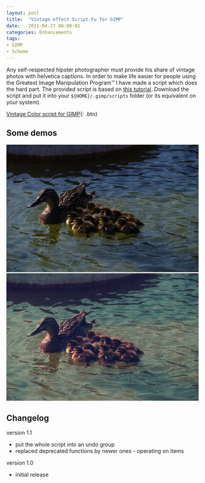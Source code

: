 ```yaml
---
layout: post
title:  "Vintage effect Script-Fu for GIMP"
date:   2011-04-27 08:00:02
categories: Enhancements
tags:
- GIMP
- Scheme
---
```


Any self-respected hipster photographer must provide his share of vintage
photos with helvetica captions. In order to make life easier for people using
the Greatest Image Manipulation Program™ I have made a script which does the
hard part. The provided script is based on [this tutorial][gimpology-tutorial].
Download the script and put it into your `${HOME}/.gimp/scripts` folder (or its
equivalent on your system).

[Vintage Color script for GIMP][dl-script]{: .btn}


## Some demos

![ducks]
![ducks-vintage]

## Changelog

version 1.1

*   put the whole script into an undo group
*   replaced deprecated functions by newer ones - operating on items

version 1.0

*   initial release

 [gimpology-tutorial]: http://gimpology.com/submission/view/authentic_vintage_effect "Authentic Vintage Effect GIMP"
 [dl-script]: /files/downloads/vintage_color_v1.1.scm "Vintage Color script for GIMP"
 [ducks]: /images/gimp-vintage/ducks.jpg "Photo of Ducks"
 [ducks-vintage]: /images/gimp-vintage/ducks-vintage.jpg "Altered photo of Ducks"
